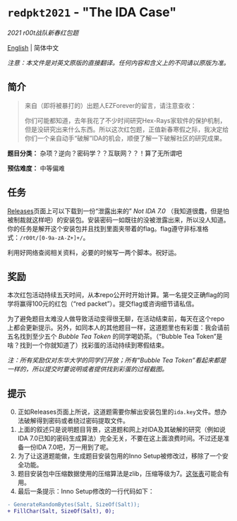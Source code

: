 # `redpkt2021` - "The IDA Case"

*2021 r00t战队新春红包题*

[English](README.md) | 简体中文

*注意：本文件是对英文原版的直接翻译。任何内容和含义上的不同请以原版为准。*

## 简介

> 来自（即将被暴打的）出题人EZForever的留言，请注意查收：
> 
> 你们可能都知道，去年我花了不少时间研究Hex-Rays家软件的保护机制，但是没研究出来什么东西。所以这次红包题，正值新春寒假之际，我决定给你们一个亲自动手“破解”IDA的机会，顺便了解一下破解社区的研究成果。

**题目分类：** 杂项？逆向？密码学？？互联网？？！算了无所谓吧

**预估难度：** 中等偏难

## 任务

[Releases](https://github.com/ezforever/redpkt2021/releases)页面上可以下载到一份“泄露出来的” *Not IDA 7.0* （我知道很蠢，但是怕被制裁就这样吧）的安装包。安装密码一如既往的没被泄露出来，所以没人知道。你的任务是解开这个安装包并且找到里面夹带着的flag。flag遵守非标准格式：`/r00t/[0-9a-zA-Z+]+/`。

利用好网络查阅相关资料，必要的时候写一两个脚本。祝好运。

## 奖励

本次红包活动持续五天时间，从本repo公开时开始计算。第一名提交正确flag的同学将赢得100元的红包（“red packet”）。提交flag或咨询细节请私信。

为了避免题目太难没人做导致活动变得很无聊，在活动结束前，每天在这个repo上都会更新提示。另外，如同本人的其他题目一样，这道题里也有彩蛋：我会请前五名找到至少五个 *Bubble Tea Token* 的同学喝奶茶。（“Bubble Tea Token”是啥？找到一个你就知道了）找彩蛋的活动持续到寒假结束。

*注：所有奖励仅对东华大学的同学们开放；所有“Bubble Tea Token”看起来都是一样的，所以提交时要说明或者提供找到彩蛋的过程截图。*

## 提示

0. 正如Releases页面上所说，这道题需要你解出安装包里的`ida.key`文件。想办法破解得到密码或者绕过密码提取文件。
1. 上面的叙述只是说明题目背景，这道题和网上对IDA及其破解的研究（例如说IDA 7.0已知的密码生成算法）完全无关，不要在这上面浪费时间。不过还是准备一份IDA 7.0吧，万一用到了呢。
2. 为了让这道题能做，生成题目安装包用的Inno Setup被修改过，移除了一个安全功能。
3. 题目安装包中压缩数据使用的压缩算法是zlib，压缩等级为7。[这张表](https://stackoverflow.com/a/54915442)可能会有用。
4. 最后一条提示：Inno Setup修改的一行代码如下：

```diff
- GenerateRandomBytes(Salt, SizeOf(Salt));
+ FillChar(Salt, SizeOf(Salt), 0);
```

